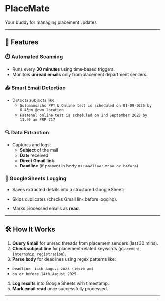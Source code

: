 # PlaceMate
Your buddy for managing placement updates

---

## 🚀 Features

### ⏱️ Automated Scanning
- Runs every **30 minutes** using time-based triggers.
- Monitors **unread emails** only from placement department senders.

### 📥 Smart Email Detection
- Detects subjects like:  
  - `Goldmansachs PPT & Online test is scheduled on 01-09-2025 by 6.45pm @own location`  
  - `Fastenal online test is scheduled on 2nd September 2025 by 11.30 am PRP 717`

### 🔍 Data Extraction
- Captures and logs:
  - **Subject** of the mail  
  - **Date** received  
  - **Direct Gmail link**  
  - **Deadline** (if present in body as `Deadline:` or `on or before`)  

### 📝 Google Sheets Logging
- Saves extracted details into a structured Google Sheet:

- Skips duplicates (checks Gmail link before logging).
- Marks processed emails as **read**.

---

## 🛠 How It Works
1. **Query Gmail** for unread threads from placement senders (last 30 mins).  
2. **Check subject line** for placement-related keywords (`placement`, `internship`, `registration`).  
3. **Parse body** for deadlines using regex patterns like:  
 - `Deadline: 14th August 2025 (10:00 am)`  
 - `on or before 14th August 2025`  
4. **Log results** into Google Sheets with timestamp.  
5. **Mark email read** once successfully processed.  

---


